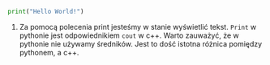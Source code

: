 ```py
print("Hello World!")
```

1. Za pomocą polecenia print jesteśmy w stanie wyświetlić tekst. `Print` w pythonie jest odpowiednikiem `cout` w c++. Warto zauważyć, że w pythonie nie używamy średników. Jest to dość istotna różnica pomiędzy pythonem, a c++.